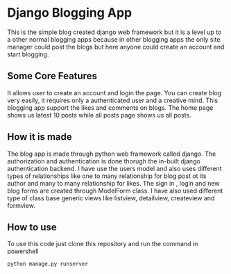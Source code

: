 # Django Blogging App

This is the simple blog created django web framework but it is a level up to a other normal blogging apps because in other blogging apps the only site manager could  post the blogs but here anyone could create an account and start blogging.

## Some Core Features
It allows user to create an account and login the page.
You can create blog very easily, it requires only a authenticated user and a creative mind.
This blogging app support the likes and comments on blogs.
The home page shows us latest 10 posts while all posts page shows us all posts.


## How it is made
The blog app is made through python web framework called django.
The authorization and authentication is done thorugh the in-built django authentication backend.
I have use the users model and also uses different types of relationships like one to many relationship for blog post ot its author and many to many relationship for likes.
The sign in , login and new blog forms are created through ModelForm class.
I have also used different type of class base generic views like listview, detailview, createview and formview.

## How to use
To use this code just clone this repository and run the command in powershell  

```shell
python manage.py runserver
```
